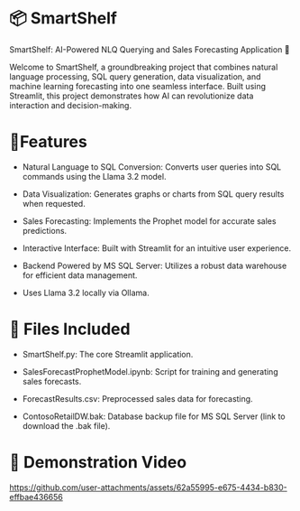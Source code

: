 # 📦 SmartShelf

SmartShelf: AI-Powered NLQ Querying and Sales Forecasting Application 🤖

Welcome to SmartShelf, a groundbreaking project that combines natural language processing, SQL query generation, data visualization, and machine learning forecasting into one seamless interface. Built using Streamlit, this project demonstrates how AI can revolutionize data interaction and decision-making.

# 🌟Features

- Natural Language to SQL Conversion: Converts user queries into SQL commands using the Llama 3.2 model.

- Data Visualization: Generates graphs or charts from SQL query results when requested.

- Sales Forecasting: Implements the Prophet model for accurate sales predictions.

- Interactive Interface: Built with Streamlit for an intuitive user experience.

- Backend Powered by MS SQL Server: Utilizes a robust data warehouse for efficient data management.

- Uses Llama 3.2 locally via Ollama.

# 📄 Files Included

- SmartShelf.py: The core Streamlit application.

- SalesForecastProphetModel.ipynb: Script for training and generating sales forecasts.

- ForecastResults.csv: Preprocessed sales data for forecasting.

- ContosoRetailDW.bak: Database backup file for MS SQL Server (link to download the .bak file).

# 🎥 Demonstration Video

https://github.com/user-attachments/assets/62a55995-e675-4434-b830-effbae436656
